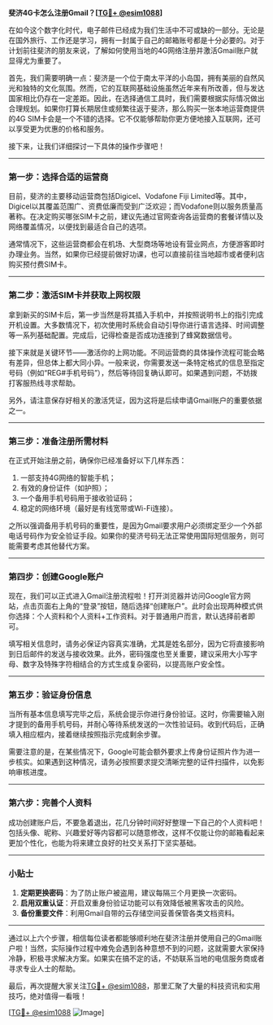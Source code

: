 **斐济4G卡怎么注册Gmail？[[TG💪+ @esim1088](https://t.me/s/esim1088)]**

在如今这个数字化时代，电子邮件已经成为我们生活中不可或缺的一部分。无论是在国外旅行、工作还是学习，拥有一封属于自己的邮箱账号都是十分必要的。对于计划前往斐济的朋友来说，了解如何使用当地的4G网络注册并激活Gmail账户就显得尤为重要了。

首先，我们需要明确一点：斐济是一个位于南太平洋的小岛国，拥有美丽的自然风光和独特的文化氛围。然而，它的互联网基础设施虽然近年来有所改善，但与发达国家相比仍存在一定差距。因此，在选择通信工具时，我们需要根据实际情况做出合理规划。如果你打算长期居住或频繁往返于斐济，那么购买一张本地运营商提供的4G SIM卡会是一个不错的选择。它不仅能够帮助你更方便地接入互联网，还可以享受更为优惠的价格和服务。

接下来，让我们详细探讨一下具体的操作步骤吧！

---

### 第一步：选择合适的运营商

目前，斐济的主要移动运营商包括Digicel、Vodafone Fiji Limited等。其中，Digicel以其覆盖范围广、资费低廉而受到广泛欢迎；而Vodafone则以服务质量高著称。在决定购买哪张SIM卡之前，建议先通过官网查询各运营商的套餐详情以及网络覆盖情况，以便找到最适合自己的选项。

通常情况下，这些运营商都会在机场、大型商场等地设有营业网点，方便游客即时办理业务。当然，如果你已经提前做好功课，也可以直接前往当地超市或者便利店购买预付费SIM卡。

---

### 第二步：激活SIM卡并获取上网权限

拿到新买的SIM卡后，第一步当然是将其插入手机中，并按照说明书上的指引完成开机设置。大多数情况下，初次使用时系统会自动引导你进行语言选择、时间调整等一系列基础配置。完成后，记得检查是否成功连接到了蜂窝数据信号。

接下来就是关键环节——激活你的上网功能。不同运营商的具体操作流程可能会略有差异，但总体上都大同小异。一般来说，你需要发送一条特定格式的信息至指定号码（例如“REG#手机号码”），然后等待回复确认即可。如果遇到问题，不妨拨打客服热线寻求帮助。

另外，请注意保存好相关的激活凭证，因为这将是后续申请Gmail账户的重要依据之一。

---

### 第三步：准备注册所需材料

在正式开始注册之前，确保你已经准备好以下几样东西：

1. 一部支持4G网络的智能手机；
2. 有效的身份证件（如护照）；
3. 一个备用手机号码用于接收验证码；
4. 稳定的网络环境（最好是有线宽带或Wi-Fi连接）。

之所以强调备用手机号码的重要性，是因为Gmail要求用户必须绑定至少一个外部电话号码作为安全验证手段。如果你的斐济号码无法正常使用国际短信服务，则可能需要考虑其他替代方案。

---

### 第四步：创建Google账户

现在，我们可以正式进入Gmail注册流程啦！打开浏览器并访问Google官方网站，点击页面右上角的“登录”按钮，随后选择“创建账户”。此时会出现两种模式供你选择：个人资料和个人资料+工作资料。对于普通用户而言，默认选择前者即可。

填写相关信息时，请务必保证内容真实准确，尤其是姓名部分，因为它将直接影响到日后邮件的发送与接收效果。此外，密码强度也至关重要，建议采用大小写字母、数字及特殊字符相结合的方式生成复杂密码，以提高账户安全性。

---

### 第五步：验证身份信息

当所有基本信息填写完毕之后，系统会提示你进行身份验证。这时，你需要输入刚才提到的备用手机号码，并耐心等待系统发送的一次性验证码。收到代码后，正确填入相应框内，接着继续按照指示完成剩余步骤。

需要注意的是，在某些情况下，Google可能会额外要求上传身份证照片作为进一步核实。如果遇到这种情况，请务必按照要求提交清晰完整的证件扫描件，以免影响审核进度。

---

### 第六步：完善个人资料

成功创建账户后，不要急着退出，花几分钟时间好好整理一下自己的个人资料吧！包括头像、昵称、兴趣爱好等内容都可以随意修改，这样不仅能让你的邮箱看起来更加个性化，也能为将来建立良好的社交关系打下坚实基础。

---

### 小贴士

1. **定期更换密码**：为了防止账户被盗用，建议每隔三个月更换一次密码。
2. **启用双重认证**：开启双重身份验证功能可以有效降低被黑客攻击的风险。
3. **备份重要文件**：利用Gmail自带的云存储空间妥善保管各类文档资料。

---

通过以上六个步骤，相信每位读者都能够顺利地在斐济注册并使用自己的Gmail账户啦！当然，实际操作过程中难免会遇到各种意想不到的问题，这就需要大家保持冷静，积极寻求解决方案。如果实在搞不定的话，不妨联系当地的电信服务商或者寻求专业人士的帮助。

最后，再次提醒大家关注[TG💪+ @esim1088](https://t.me/s/esim1088)，那里汇聚了大量的科技资讯和实用技巧，绝对值得一看哦！

[[TG💪+ @esim1088](https://t.me/s/esim1088) ![Image](https://i.postimg.cc/4NQfJmqS/Snipaste-2025-05-13-00-14-12.png)]